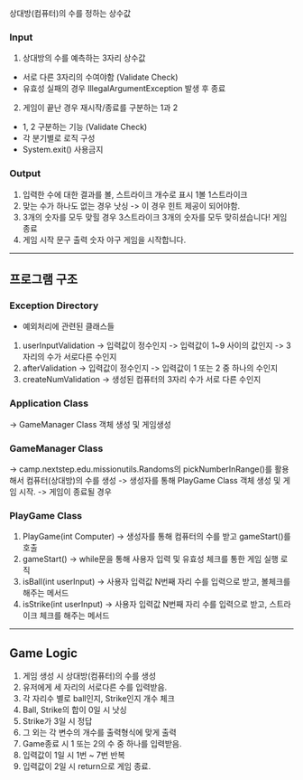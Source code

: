 상대방(컴퓨터)의 수를 정하는 상수값

### Input
1. 상대방의 수를 예측하는 3자리 상수값
- 서로 다른 3자리의 수여야함 (Validate Check)
- 유효성 실패의 경우 IllegalArgumentException 발생 후 종료
2. 게임이 끝난 경우 재시작/종료를 구분하는 1과 2
- 1, 2 구분하는 기능 (Validate Check)
- 각 분기별로 로직 구성
- System.exit() 사용금지


### Output
1. 입력한 수에 대한 결과를 볼, 스트라이크 개수로 표시
   1볼 1스트라이크
2. 맞는 수가 하나도 없는 경우
   낫싱
   -> 이 경우 힌트 제공이 되어야함.
3. 3개의 숫자를 모두 맞힐 경우
   3스트라이크
   3개의 숫자를 모두 맞히셨습니다! 게임 종료
4. 게임 시작 문구 출력
   숫자 야구 게임을 시작합니다.

****
## 프로그램 구조
### Exception Directory
- 예외처리에 관련된 클래스들
1. userInputValidation
   -> 입력값이 정수인지
   -> 입력값이 1~9 사이의 값인지
   -> 3자리의 수가 서로다른 수인지
2. afterValidation
   -> 입력값이 정수인지
   -> 입력값이 1 또는 2 중 하나의 수인지
3. createNumValidation
   -> 생성된 컴퓨터의 3자리 수가 서로 다른 수인지

### Application Class
-> GameManager Class 객체 생성 및 게임생성

### GameManager Class
-> camp.nextstep.edu.missionutils.Randoms의 pickNumberInRange()를 활용해서 컴퓨터(상대방)의 수를 생성
-> 생성자를 통해 PlayGame Class 객체 생성 및 게임 시작.
-> 게임이 종료될 경우

### PlayGame Class
1. PlayGame(int Computer)
   -> 생성자를 통해 컴퓨터의 수를 받고 gameStart()를 호출
2. gameStart()
   -> while문을 통해 사용자 입력 및 유효성 체크를 통한 게임 실행 로직
3. isBall(int userInput)
   -> 사용자 입력값 N번째 자리 수를 입력으로 받고, 볼체크를 해주는 메서드
4. isStrike(int userInput)
   -> 사용자 입력값 N번째 자리 수를 입력으로 받고, 스트라이크 체크를 해주는 메서드

***
## Game Logic

1. 게임 생성 시 상대방(컴퓨터)의 수를 생성
2. 유저에게 세 자리의 서로다른 수를 입력받음.
3. 각 자리수 별로 ball인지, Strike인지 개수 체크
4. Ball, Strike의 합이 0일 시 낫싱
5. Strike가 3일 시 정답
6. 그 외는 각 변수의 개수를 출력형식에 맞게 출력
7. Game종료 시 1 또는 2의 수 중 하나를 입력받음.
8. 입력값이 1일 시 1번 ~ 7번 반복
9. 입력값이 2일 시 return으로 게임 종료.